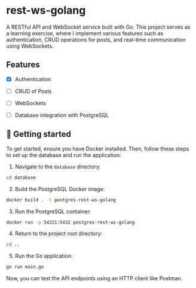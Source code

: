 # rest-ws-golang

A RESTful API and WebSocket service built with Go. This project serves as a learning exercise, where I implement various features such as authentication, CRUD operations for posts, and real-time communication using WebSockets.

## Features

- [x] Authentication
- [ ] CRUD of Posts
- [ ] WebSockets
- [ ] Database integration with PostgreSQL


## 🚀 Getting started
To get started, ensure you have Docker installed. Then, follow these steps to set up the database and run the application:

1. Navigate to the `database` directory: 
```sh
cd database
```
2. Build the PostgreSQL Docker image:
```sh
docker build . -t postgres-rest-ws-golang
```
3. Run the PostgreSQL container:
```sh
docker run -p 54321:5432 postgres-rest-ws-golang
```
4. Return to the project root directory:
```sh
cd ..
```
5. Run the Go application:
```sh
go run main.go
```

Now, you can test the API endpoints using an HTTP client like Postman.